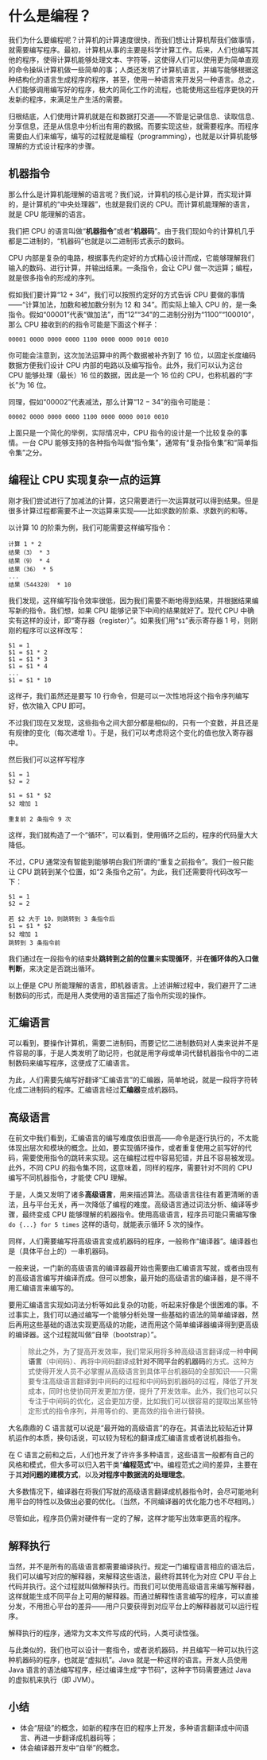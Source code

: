 # 什么是编程？

我们为什么要编程呢？计算机的计算速度很快，而我们想让计算机帮我们做事情，就需要编写程序。最初，计算机从事的主要是科学计算工作。后来，人们也编写其他的程序，使得计算机能够处理文本、字符等，这使得人们可以使用更为简单直观的命令操纵计算机做一些简单的事；人类还发明了计算机语言，并编写能够根据这种结构化的语言生成程序的程序，甚至，使用一种语言来开发另一种语言。总之，人们能够调用编写好的程序，极大的简化工作的流程，也能使用这些程序更快的开发新的程序，来满足生产生活的需要。

归根结底，人们使用计算机就是在和数据打交道——不管是记录信息、读取信息、分享信息，还是从信息中分析出有用的数据。而要实现这些，就需要程序。而程序需要由人们来编写，编写的过程就是编程（programming），也就是以计算机能够理解的方式设计程序的步骤。

## 机器指令

那么什么是计算机能理解的语言呢？我们说，计算机的核心是计算，而实现计算的，是计算机的“中央处理器”，也就是我们说的 CPU。而计算机能理解的语言，就是 CPU 能理解的语言。

我们把 CPU 的语言叫做“**机器指令**”或者“**机器码**”。由于我们现如今的计算机几乎都是二进制的，“机器码”也就是以二进制形式表示的数码。

CPU 内部是复杂的电路，根据事先约定好的方式精心设计而成，它能够理解我们输入的数码、进行计算，并输出结果。一条指令，会让 CPU 做一次运算；编程，就是很多指令的形成的序列。

假如我们要计算“$12 + 34$”，我们可以按照约定好的方式告诉 CPU 要做的事情——“计算加法，加数和被加数分别为 12 和 34”。而实际上输入 CPU 的，是一条指令。假如“00001”代表“做加法”，而“12”“34”的二进制分别为“1100”“100010”，那么 CPU 接收到的的指令可能是下面这个样子：

```text
00001 0000 0000 0000 1100 0000 0000 0010 0010
```

你可能会注意到，这次加法运算中的两个数据被补齐到了 16 位，以固定长度编码数据方便我们设计 CPU 内部的电路以及编写指令。此外，我们可以认为这台 CPU 能够处理（最长）16 位的数据，因此是一个 16 位的 CPU，也称机器的“字长”为 16 位。

同理，假如“00002”代表减法，那么计算“$12 - 34$”的指令可能是：

```text
00002 0000 0000 0000 1100 0000 0000 0010 0010
```

上面只是一个简化的举例，实际情况中，CPU 指令的设计是一个比较复杂的事情。一台 CPU 能够支持的各种指令叫做“指令集”，通常有“复杂指令集”和“简单指令集”之分。

## 编程让 CPU 实现复杂一点的运算

刚才我们尝试进行了加减法的计算，这只需要进行一次运算就可以得到结果。但是很多计算过程都需要不止一次运算来实现——比如求数的阶乘、求数列的和等。

以计算 10 的阶乘为例，我们可能需要这样编写指令：

```text
计算 1 * 2
结果（3） * 3
结果（9） * 4
结果（36） * 5
...
结果（544320） * 10
```

我们发现，这样编写指令效率很低，因为我们需要不断地得到结果，并根据结果编写新的指令。我们想，如果 CPU 能够记录下中间的结果就好了。现代 CPU 中确实有这样的设计，即“寄存器（register）”。如果我们用“`$1`”表示寄存器 1 号，则刚刚的程序可以这样改写：

```text
$1 = 1
$1 = $1 * 2
$1 = $1 * 3
$1 = $1 * 4
...
$1 = $1 * 10
```

这样子，我们虽然还是要写 10 行命令，但是可以一次性地将这个指令序列编写好，依次输入 CPU 即可。

不过我们现在又发现，这些指令之间大部分都是相似的，只有一个变数，并且还是有规律的变化（每次递增 1）。于是，我们可以考虑将这个变化的值也放入寄存器中。

然后我们可以这样写程序

```text
$1 = 1
$2 = 2

$1 = $1 * $2
$2 增加 1

重复前 2 条指令 9 次
```

这样，我们就构造了一个“循环”，可以看到，使用循环之后的，程序的代码量大大降低。

不过，CPU 通常没有智能到能够明白我们所谓的“重复之前指令”。我们一般只能让 CPU 跳转到某个位置，如“2 条指令之前”。为此，我们还需要将代码改写一下：

```text
$1 = 1
$2 = 2

若 $2 大于 10，则跳转到 3 条指令后
$1 = $1 * $2
$2 增加 1 
跳转到 3 条指令前
```

我们通过在一段指令的结束处**跳转到之前的位置**来**实现循环**，并**在循环体的入口做判断**，来决定是否跳出循环。

以上便是 CPU 所能理解的语言，即机器语言。上述讲解过程中，我们避开了二进制数码的形式，而是用人类使用的语言描述了指令所实现的操作。

## 汇编语言

可以看到，要操作计算机，需要二进制码，而要记忆二进制数码对人类来说并不是件容易的事，于是人类发明了助记符，也就是用字母或单词代替机器指令中的二进制数码来编写程序，这便成了汇编语言。

为此，人们需要先编写好翻译“汇编语言”的汇编器，简单地说，就是一段将字符转化成二进制码的程序。汇编语言经过**汇编器**变成机器码。

## 高级语言

在前文中我们看到，汇编语言的编写难度依旧很高——命令是逐行执行的，不太能体现出层次和模块的概念。比如，要实现循环操作，或者重复使用之前写好的代码，需要使用指令的跳转来实现。这在编程过程中容易犯错，并且不容易被发现。此外，不同 CPU 的指令集不同，这意味着，同样的程序，需要针对不同的 CPU 编写不同机器指令，才能使 CPU 理解。

于是，人类又发明了诸多**高级语言**，用来描述算法。高级语言往往有着更清晰的语法，且与平台无关，再一次降低了编程的难度。高级语言通过词法分析、编译等步骤，最终变成 CPU 能够理解的机器指令。使用高级语言，程序员可能只需编写像 `do {...} for 5 times` 这样的语句，就能表示循环 5 次的操作。

同样，人们需要编写将高级语言变成机器码的程序，一般称作“编译器”。编译器也是（具体平台上的）一串机器码。

一般来说，一门新的高级语言的编译器最开始也需要由汇编语言写就，或者由现有的高级语言编写并编译而成。但可以想象，最开始的高级语言的编译器，是不得不用汇编语言来编写的。

要用汇编语言实现如词法分析等如此复杂的功能，听起来好像是个很困难的事。不过事实上，我们可以通过编写一个能够分析处理一些基础的语法的简单编译器，然后再用这些基础的语法实现更高级的功能，进而用这个简单编译器编译得到更高级的编译器。这个过程就叫做“自举（bootstrap）”。

> 除此之外，为了提高开发效率，我们常采用将多种高级语言翻译成一种**中间语言**（中间码）、再将中间码翻译成**针对不同平台的机器码**的方式。这种方式使得开发人员不必掌握从高级语言到具体平台机器码的全部知识——只需要专注高级语言翻译到中间码的过程和中间码到机器码的过程，降低了开发成本，同时也使协同开发更加方便，提升了开发效率。此外，我们也可以只专注于中间码的优化，这会更加方便，比如我们可以很容易的提取出某些特定形式的指令序列，并用等价的、更高效的指令进行替换。

大名鼎鼎的 C 语言就可以说是“最开始的高级语言”的存在。其语法比较贴近计算机运作的本质，换句话说，可以较为轻松的翻译成汇编语言或者说机器指令。

在 C 语言之前和之后，人们也开发了许许多多种语言，这些语言一般都有自己的风格和模式，但大多可以归入若干类“**编程范式**”中。编程范式之间的差异，主要在于其**对问题的建模方式**，以及**对程序中数据流的处理理念**。

大多数情况下，编译器在将我们写就的高级语言翻译成机器指令时，会尽可能地利用平台的特性以及做出必要的优化。（当然，不同编译器的优化能力也不尽相同。）

尽管如此，程序员仍需对硬件有一定的了解，这样才能写出效率更高的程序。

## 解释执行

当然，并不是所有的高级语言都需要编译执行。规定一门编程语言相应的语法后，我们可以编写对应的解释器，来解释这些语法，最终将其转化为对应 CPU 平台上代码并执行。这个过程就叫做解释执行。而我们可以使用高级语言来编写解释器，这样就能生成不同平台上可用的解释器。而通过解释性语言编写的程序，可以直接分发，不用担心平台的差异——用户只要获得到对应平台上的解释器就可以运行程序。

解释执行的程序，通常为文本文件写成的代码，人类可读性强。

与此类似的，我们也可以设计一套指令，或者说机器码，并且编写一种可以执行这种机器码的程序，也就是“虚拟机”。Java 就是一种这样的语言。开发人员使用 Java 语言的语法编写程序，经过编译生成“字节码”，这种字节码需要通过 Java 的虚拟机来执行（即 JVM）。

## 小结

- 体会“层级”的概念，如新的程序在旧的程序上开发，多种语言翻译成中间语言、再进一步翻译成机器码等；
- 体会编译器开发中“自举”的概念。

